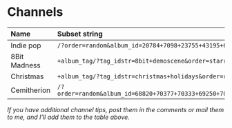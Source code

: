 # Channels #
| **Name** | **Subset string** |
|:---------|:------------------|
| Indie pop | `/?order=random&album_id=20784+7098+23755+43195+6339+56070+9604+38655+53847` |
| 8Bit Madness | `+album_tag/?tag_idstr=8bit+demoscene&order=starred_desc` |
| Christmas | `+album_tag/?tag_idstr=christmas+holidays&order=ratingmonth_desc` |
| Cemitherion | `/?order=random&album_id=68820+70377+70333+69250+70002+68938+69031+71208+70824+71120+70724+70953+69894` |

_If you have additional channel tips, post them in the comments or mail them to me, and I'll add them to the table above._